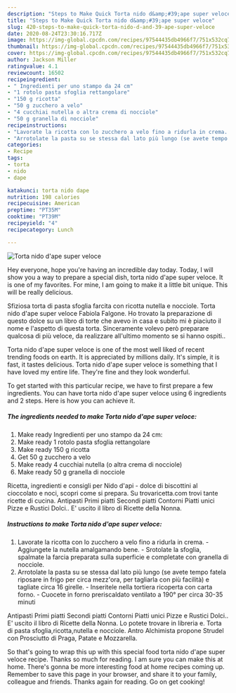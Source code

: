 ```yaml
---
description: "Steps to Make Quick Torta nido d&amp;#39;ape super veloce"
title: "Steps to Make Quick Torta nido d&amp;#39;ape super veloce"
slug: 420-steps-to-make-quick-torta-nido-d-and-39-ape-super-veloce
date: 2020-08-24T23:30:16.717Z
image: https://img-global.cpcdn.com/recipes/97544435db4966f7/751x532cq70/torta-nido-dape-super-veloce-recipe-main-photo.jpg
thumbnail: https://img-global.cpcdn.com/recipes/97544435db4966f7/751x532cq70/torta-nido-dape-super-veloce-recipe-main-photo.jpg
cover: https://img-global.cpcdn.com/recipes/97544435db4966f7/751x532cq70/torta-nido-dape-super-veloce-recipe-main-photo.jpg
author: Jackson Miller
ratingvalue: 4.1
reviewcount: 16502
recipeingredient:
- " Ingredienti per uno stampo da 24 cm"
- "1 rotolo pasta sfoglia rettangolare"
- "150 g ricotta"
- "50 g zucchero a velo"
- "4 cucchiai nutella o altra crema di nocciole"
- "50 g granella di nocciole"
recipeinstructions:
- "Lavorate la ricotta con lo zucchero a velo fino a ridurla in crema. Aggiungete la nutella amalgamando bene. Srotolate la sfoglia, spalmate la farcia preparata sulla superficie e completate con granella di nocciole."
- "Arrotolate la pasta su se stessa dal lato più lungo (se avete tempo fatela riposare in frigo per circa mezz&#39;ora, per tagliarla con più facilità) e tagliate circa 16 girelle. Inseritele nella tortiera ricoperta con carta forno. Cuocete in forno preriscaldato ventilato a 190° per circa 30-35 minuti"
categories:
- Recipe
tags:
- torta
- nido
- dape

katakunci: torta nido dape 
nutrition: 198 calories
recipecuisine: American
preptime: "PT35M"
cooktime: "PT39M"
recipeyield: "4"
recipecategory: Lunch

---
```



![Torta nido d&#39;ape super veloce](https://img-global.cpcdn.com/recipes/97544435db4966f7/751x532cq70/torta-nido-dape-super-veloce-recipe-main-photo.jpg)

Hey everyone, hope you're having an incredible day today. Today, I will show you a way to prepare a special dish, torta nido d&#39;ape super veloce. It is one of my favorites. For mine, I am going to make it a little bit unique. This will be really delicious.

Sfiziosa torta di pasta sfoglia farcita con ricotta nutella e nocciole. Torta nido d&#39;ape super veloce Fabiola Falgone. Ho trovato la preparazione di questo dolce su un libro di torte che avevo in casa e subito mi è piaciuto il nome e l&#39;aspetto di questa torta. Sinceramente volevo però preparare qualcosa di più veloce, da realizzare all&#39;ultimo momento se si hanno ospiti..

Torta nido d&#39;ape super veloce is one of the most well liked of recent trending foods on earth. It is appreciated by millions daily. It's simple, it is fast, it tastes delicious. Torta nido d&#39;ape super veloce is something that I have loved my entire life. They're fine and they look wonderful.


To get started with this particular recipe, we have to first prepare a few ingredients. You can have torta nido d&#39;ape super veloce using 6 ingredients and 2 steps. Here is how you can achieve it.

<!--inarticleads1-->

##### The ingredients needed to make Torta nido d&#39;ape super veloce:

1. Make ready  Ingredienti per uno stampo da 24 cm:
1. Make ready 1 rotolo pasta sfoglia rettangolare
1. Make ready 150 g ricotta
1. Get 50 g zucchero a velo
1. Make ready 4 cucchiai nutella (o altra crema di nocciole)
1. Make ready 50 g granella di nocciole


Ricetta, ingredienti e consigli per Nido d&#39;api - dolce di biscottini al cioccolato e noci, scopri come si prepara. Su trovaricetta.com trovi tante ricette di cucina. Antipasti Primi piatti Secondi piatti Contorni Piatti unici Pizze e Rustici Dolci.. E&#39; uscito il libro di Ricette della Nonna. 

<!--inarticleads2-->

##### Instructions to make Torta nido d&#39;ape super veloce:

1. Lavorate la ricotta con lo zucchero a velo fino a ridurla in crema. - Aggiungete la nutella amalgamando bene. - Srotolate la sfoglia, spalmate la farcia preparata sulla superficie e completate con granella di nocciole.
1. Arrotolate la pasta su se stessa dal lato più lungo (se avete tempo fatela riposare in frigo per circa mezz&#39;ora, per tagliarla con più facilità) e tagliate circa 16 girelle. - Inseritele nella tortiera ricoperta con carta forno. - Cuocete in forno preriscaldato ventilato a 190° per circa 30-35 minuti


Antipasti Primi piatti Secondi piatti Contorni Piatti unici Pizze e Rustici Dolci.. E&#39; uscito il libro di Ricette della Nonna. Lo potete trovare in libreria e. Torta di pasta sfoglia,ricotta,nutella e nocciole. Antro Alchimista propone Strudel con Prosciutto di Praga, Patate e Mozzarella. 

So that's going to wrap this up with this special food torta nido d&#39;ape super veloce recipe. Thanks so much for reading. I am sure you can make this at home. There's gonna be more interesting food at home recipes coming up. Remember to save this page in your browser, and share it to your family, colleague and friends. Thanks again for reading. Go on get cooking!
